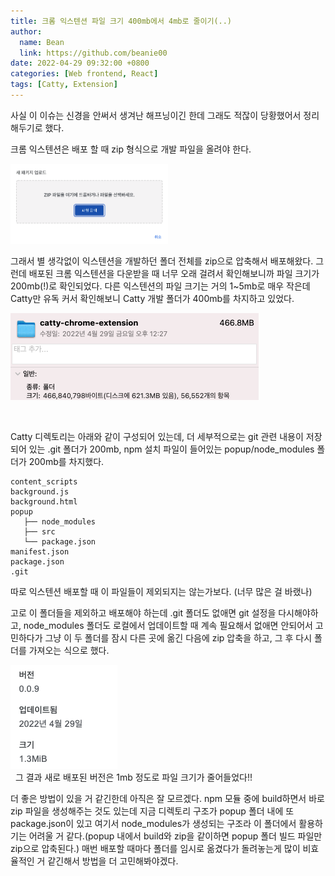 ```yaml
---
title: 크롬 익스텐션 파일 크기 400mb에서 4mb로 줄이기(..)
author:
  name: Bean
  link: https://github.com/beanie00
date: 2022-04-29 09:32:00 +0800
categories: [Web frontend, React]
tags: [Catty, Extension]
---
```


사실 이 이슈는 신경을 안써서 생겨난 해프닝이긴 한데 그래도 적잖이 당황했어서 정리해두기로 했다.

크롬 익스텐션은 배포 할 때 zip 형식으로 개발 파일을 올려야 한다.

<div style="text-align: left">
   <img src="/assets/img/post_images/extension_size1.png" width="50%"/>
</div>

그래서 별 생각없이 익스텐션을 개발하던 폴더 전체를 zip으로 압축해서 배포해왔다. 그런데 배포된 크롬 익스텐션을 다운받을 때 너무 오래 걸려서 확인해보니까 파일 크기가 200mb(!)로 확인되었다. 다른 익스텐션의 파일 크기는 거의 1~5mb로 매우 작은데 Catty만 유독 커서 확인해보니 Catty 개발 폴더가 400mb를 차지하고 있었다.

<div style="text-align: left">
   <img src="/assets/img/post_images/extension_size2.png" />
</div>

&nbsp;

Catty 디렉토리는 아래와 같이 구성되어 있는데, 더 세부적으로는 git 관련 내용이 저장되어 있는 .git 폴더가 200mb, npm 설치 파일이 들어있는 popup/node_modules 폴더가 200mb를 차지했다.
```
content_scripts
background.js
background.html
popup
   ├── node_modules
   ├── src
   └── package.json
manifest.json
package.json
.git
```

따로 익스텐션 배포할 때 이 파일들이 제외되지는 않는가보다. (너무 많은 걸 바랬나)

고로 이 폴더들을 제외하고 배포해야 하는데 .git 폴더도 없애면 git 설정을 다시해야하고, node_modules 폴더도 로컬에서 업데이트할 때 계속 필요해서 없애면 안되어서 고민하다가 그냥 이 두 폴더를 잠시 다른 곳에 옮긴 다음에 zip 압축을 하고, 그 후 다시 폴더를 가져오는 식으로 했다.

<div style="text-align: left">
   <img src="/assets/img/post_images/extension_size3.png" />
</div>
&nbsp;
그 결과 새로 배포된 버전은 1mb 정도로 파일 크기가 줄어들었다!!

더 좋은 방법이 있을 거 같긴한데 아직은 잘 모르겠다. npm 모듈 중에 build하면서 바로 zip 파일을 생성해주는 것도 있는데 지금 디렉토리 구조가 popup 폴더 내에 또 package.json이 있고 여기서 node_modules가 생성되는 구조라 이 폴더에서 활용하기는 어려울 거 같다.(popup 내에서 build와 zip을 같이하면 popup 폴더 빌드 파일만 zip으로 압축된다.) 매번 배포할 때마다 폴더를 임시로 옮겼다가 돌려놓는게 많이 비효율적인 거 같긴해서 방법을 더 고민해봐야겠다.
